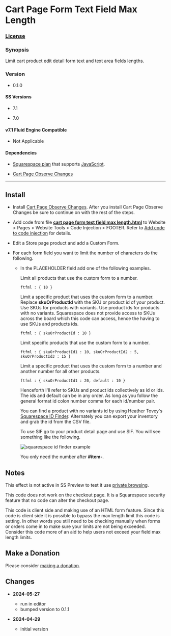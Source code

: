 # Cart Page Form Text Field Max Length

### [License][1]

### Synopsis

Limit cart product edit detail form text and text area fields lengths.

### Version

  * 0.1.0

#### SS Versions

  * 7.1
  
  * 7.0

#### v7.1 Fluid Engine Compatible

  * Not Applicable

#### Dependencies

  * [Squarespace plan][2] that supports [JavaScript][3].
  
  * [Cart Page Observe Changes][4]

---

## Install

* Install [Cart Page Observe Changes][4]. After you install Cart Page Observe
  Changes be sure to continue on with the rest of the steps.
  
* Add code from file **[cart page form text field max length.html][5]** to
  Website > Pages > Website Tools > Code Injection > FOOTER. Refer to [Add code
  to code injection][6] for details.
  
* Edit a Store page product and add a Custom Form.

* For each form field you want to limit the number of characters do the
  following.

  * In the PLACEHOLDER field add one of the following examples.
    
    Limit all products that use the custom form to a number.
    
    ```text
    ftfml : { 10 }
    ```
    
    Limit a specific product that uses the custom form to a number. Replace
    **skuOrProductId** with the SKU or product id of your product. Use SKUs for
    products with variants. Use product ids for products with no variants.
    Squarespace does not provide access to SKUs across the board which this
    code can access, hence the having to use SKUs and products ids.
    
    ```text
    ftfml : { skuOrProductId : 10 }
    ```
    
    Limit specific products that use the custom form to a number. 
    
    ```text
    ftfml : { skuOrProductId1 : 10, skuOrProductId2 : 5, skuOrProductId3 : 15 }
    ```
    
    Limit a specific product that uses the custom form to a number and another
    number for all other products. 
    
    ```
    ftfml : { skuOrProductId1 : 20, default : 10 }
    ```
    
    Henceforth I'll refer to SKUs and product ids collectively as id or ids. The
    ids and default can be in any order. As long as you follow the general
    format id colon number comma for each id/number pair.
    
    You can find a product with no variants id by using Heather Tovey's
    [Squarespace ID Finder][7]. Alternately you can export your inventory and
    grab the id from the CSV file.
    
    To use SIF go to your product detail page and use SIF. You will see something
    like the following.
    
    ![squarespace id finder example](read%20me%20assets/product%20id.png)
    
    You only need the number after **#item-**.

## Notes

This effect is not active in SS Preview to test it use [private browsing][8].

This code does not work on the checkout page. It is a Squarespace security
feature that no code can alter the checkout page.

This code is client side and making use of an HTML form feature. Since this code
is client side it is possible to bypass the max length limit this code is
setting. In other words you still need to be checking manually when forms or
orders come in to make sure your limits are not being exceeded. Consider this
code more of an aid to help users not exceed your field max length limits.

## Make a Donation

Please consider [making a donation][9].

## Changes

* **2024-05-27**

  * run in editor
  * bumped version to 0.1.1
  
* **2024-04-29**

  * initial version

[1]: https://github.com/tomsWebConsulting/twcsl/blob/main/LICENSE.txt#L1
[2]: https://www.squarespace.com/pricing
[3]: https://en.wikipedia.org/wiki/JavaScript
[4]: https://github.com/tomsWebConsulting/twcsl/tree/main/Page/Cart/Cart%20Page%20Observe%20Changes#cart-page-observe-changes
[5]: cart%20page%20form%20text%20field%20max%20length.html#L1
[6]: https://support.squarespace.com/hc/en-us/articles/205815908-Using-code-injection#toc-add-code-to-code-injection
[7]: https://www.heathertovey.com/squarespace-id-finder/
[8]: https://support.squarespace.com/hc/en-us/articles/207099587-Using-private-browsing-or-incognito-mode
[9]: https://github.com/tomsWebConsulting/twcsl#make-a-donation
